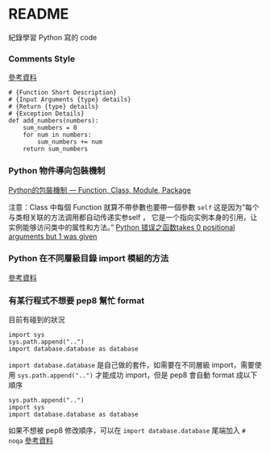 # README #

紀錄學習 Python 寫的 code

### Comments Style ###

[參考資料](https://www.askpython.com/python/python-comments)

```
# {Function Short Description}
# {Input Arguments {type} details}
# {Return {type} details}
# {Exception Details}
def add_numbers(numbers):
    sum_numbers = 0
    for num in numbers:
        sum_numbers += num
    return sum_numbers
```

### Python 物件導向包裝機制 ###

[Python的包裝機制 — Function, Class, Module, Package](https://medium.com/%E5%AE%85%E7%94%B7%E9%9B%9C%E5%AD%B8%E7%AD%86%E8%A8%98/python%E7%9A%84%E5%8C%85%E8%A3%9D%E6%A9%9F%E5%88%B6-function-class-module-package-29bd8defb20e)

注意：Class 中每個 Function 就算不帶參數也要帶一個參數 `self`
这是因为“每个与类相关联的方法调用都自动传递实参self ， 它是一个指向实例本身的引用，让实例能够访问类中的属性和方法。”
[Python 错误之函数takes 0 positional arguments but 1 was given](https://blog.csdn.net/u014128608/article/details/78292852)

### Python 在不同層級目錄 import 模組的方法 ###
[參考資料](https://codertw.com/%E7%A8%8B%E5%BC%8F%E8%AA%9E%E8%A8%80/369650/)

### 有某行程式不想要 pep8 幫忙 format ###
目前有碰到的狀況
```
import sys
sys.path.append("..")
import database.database as database
```
`import database.database` 是自己做的套件，如需要在不同層級 import，需要使用 `sys.path.append("..")` 才能成功 import，但是 pep8 會自動 format 成以下順序
```
sys.path.append("..")
import sys
import database.database as database
```
如果不想被 pep8 修改順序，可以在 `import database.database` 尾端加入 `# noqa`
[參考資料](https://stackoverflow.com/questions/36827962/pep8-import-not-at-top-of-file-with-sys-path)